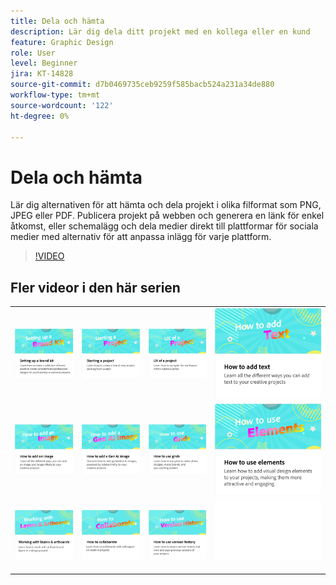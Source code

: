 ```yaml
---
title: Dela och hämta
description: Lär dig dela ditt projekt med en kollega eller en kund
feature: Graphic Design
role: User
level: Beginner
jira: KT-14828
source-git-commit: d7b0469735ceb9259f585bacb524a231a34de880
workflow-type: tm+mt
source-wordcount: '122'
ht-degree: 0%

---
```


# Dela och hämta

Lär dig alternativen för att hämta och dela projekt i olika filformat som PNG, JPEG eller PDF. Publicera projekt på webben och generera en länk för enkel åtkomst, eller schemalägg och dela medier direkt till plattformar för sociala medier med alternativ för att anpassa inlägg för varje plattform.

>[!VIDEO](https://video.tv.adobe.com/v/3426936?quality=12&learn=on&hidetitle=true)

## Fler videor i den här serien

<table style="table-layout:fixed">
<tr>
   <td>
      <a href="brand.md">
         <img alt="Konfigurera ett varumärkeskit" src="assets/brand.png" />
      </a>
  </td>
   <td>
      <a href="new-project.md">
         <img alt="Starta ett projekt" src="assets/starting-a-project.png" />
      </a>
  </td>
   <td>
      <a href="workspace.md">
         <img alt="Användarupplevelse för ett projekt" src="assets/workspace.png" />
      </a>
   </td>
   <td>
      <a href="text-effects.md">
         <img alt="Lägga till text" src="assets/text-effects.png" />
      </a>
   </td>
</tr>
<tr>
   <td>
      <a href="image-effects.md">
         <img alt="Lägga till en bild" src="assets/image-effects.png" />
      </a>
  </td>
   <td>
      <a href="add-gen-ai-image.md">
         <img alt="Lägga till en Gen AI-bild" src="assets/gen-ai-image.png" />
      </a>
  </td>
   <td>
      <a href="grids.md">
         <img alt="Använda stödraster" src="assets/grids.png" />
      </a>
  </td>
   <td>
         <a href="add-design-assets.md">
            <img alt="Använda element" src="assets/design-assets.png" />
         </a>
   </td>
</tr>
<tr>
   <td>
         <a href="layers.md">
            <img alt="Arbeta med lager och ritytor" src="assets/layers.png" />
         </a>
   </td>
   <td>
   <a href="collaborate.md">
      <img alt="Så här samarbetar du" src="assets/collaborate.png" />
   </a>
   </td>
   <td>
   <a href="version-history.md">
      <img alt="Så här använder du versionshistoriken" src="assets/version-history.png" />
   </a>
   </td>
   <td>
      <img alt="Avgränsare" src="../assets/Whitespacer.png" />
      <div>
      <br>
   </td>
</tr>
</table>
